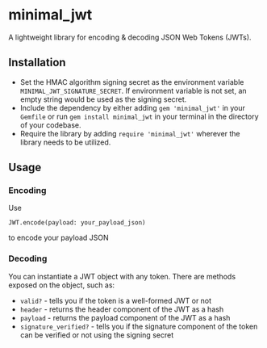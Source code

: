 # minimal_jwt

A lightweight library for encoding & decoding JSON Web Tokens (JWTs).


## Installation
- Set the HMAC algorithm signing secret as the environment variable `MINIMAL_JWT_SIGNATURE_SECRET`. If environment 
variable is not set, an empty string would be used as the signing secret.
- Include the dependency by either adding `gem 'minimal_jwt'` in your `Gemfile` or run `gem install minimal_jwt` in your
terminal in the directory of your codebase.
- Require the library by adding `require 'minimal_jwt'` wherever the library needs to be utilized.

## Usage
### Encoding
Use
```
JWT.encode(payload: your_payload_json)
```
to encode your payload JSON

### Decoding
You can instantiate a JWT object with any token. There are methods exposed on the object, such as:
- `valid?` - tells you if the token is a well-formed JWT or not
- `header` - returns the header component of the JWT as a hash
- `payload` - returns the payload component of the JWT as a hash
- `signature_verified?` - tells you if the signature component of the token can be verified or not using the signing 
secret
